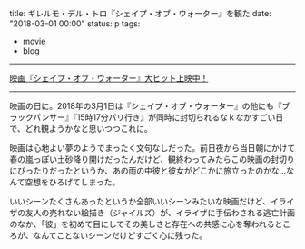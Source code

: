 title: ギレルモ・デル・トロ『シェイプ・オブ・ウォーター』を観た
date: "2018-03-01 00:00"
status: p
tags:
- movie
- blog
---

[映画『シェイプ・オブ・ウォーター』大ヒット上映中！](http://www.foxmovies-jp.com/shapeofwater/)

---

映画の日に。2018年の3月1日は『シェイプ・オブ・ウォーター』の他にも『ブラックパンサー』『15時17分パリ行き』が同時に封切られるなｋなかすごい日で、どれ観ようかなと思いつつこれに。

映画は心地よい夢のようでまったく文句なしだった。前日夜から当日朝にかけて春の嵐っぽい土砂降り開けだったんだけど、観終わってみたらこの映画の封切りにぴったりだったというか、あの雨の中彼と彼女がどこかに旅立ったのかな…なんて空想をひろげてしまった。

いいシーンたくさんあったというか全部いいシーンみたいな映画だけど、イライザの友人の売れない絵描き（ジャイルズ）が、イライザに手伝わされる逃亡計画のなか、「彼」を初めて目にしてその美しさと存在への共感に心を奪われるところが、なんてことないシーンだけどすごく心に残った。
